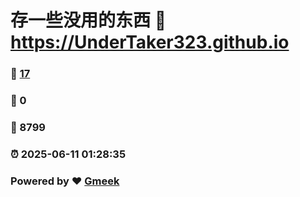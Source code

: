 # 存一些没用的东西 :link: https://UnderTaker323.github.io 
### :page_facing_up: [17](https://UnderTaker323.github.io/tag.html) 
### :speech_balloon: 0 
### :hibiscus: 8799 
### :alarm_clock: 2025-06-11 01:28:35 
### Powered by :heart: [Gmeek](https://github.com/Meekdai/Gmeek)
